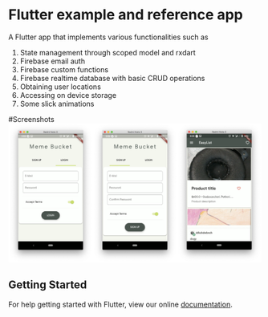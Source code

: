 # Flutter example and reference app
A Flutter app that implements various functionalities such as 
<ol>
  <li>State management through scoped model and rxdart</li>
  <li>Firebase email auth</li>
  <li>Firebase custom functions</li>
  <li>Firebase realtime database with basic CRUD operations</li>
  <li>Obtaining user locations</li>
  <li>Accessing on device storage</li>
  <li>Some slick animations</li>
</ol>

#Screenshots
![App screenshots](https://raw.githubusercontent.com/Vulfpeck/CombinedFlutterApp/update_readme_branch/img.png)

## Getting Started

For help getting started with Flutter, view our online
[documentation](https://flutter.io/).
